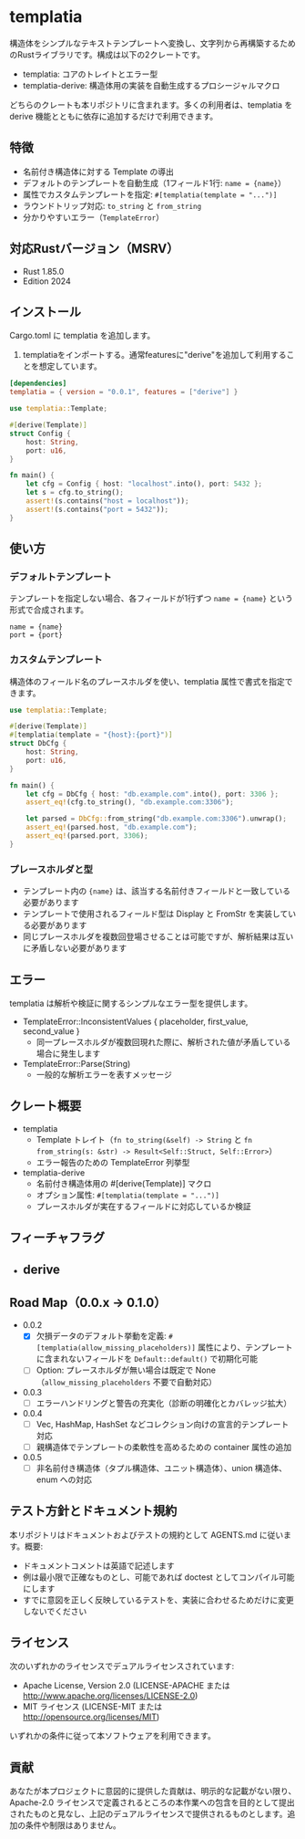 # templatia

構造体をシンプルなテキストテンプレートへ変換し、文字列から再構築するためのRustライブラリです。構成は以下の2クレートです。

- templatia: コアのトレイトとエラー型
- templatia-derive: 構造体用の実装を自動生成するプロシージャルマクロ

どちらのクレートも本リポジトリに含まれます。多くの利用者は、templatia を derive 機能とともに依存に追加するだけで利用できます。

## 特徴
- 名前付き構造体に対する Template の導出
- デフォルトのテンプレートを自動生成（1フィールド1行: `name = {name}`）
- 属性でカスタムテンプレートを指定: `#[templatia(template = "...")]`
- ラウンドトリップ対応: `to_string` と `from_string`
- 分かりやすいエラー（`TemplateError`）

## 対応Rustバージョン（MSRV）
- Rust 1.85.0
- Edition 2024

## インストール
Cargo.toml に templatia を追加します。

1) templatiaをインポートする。通常featuresに"derive"を追加して利用することを想定しています。
```toml
[dependencies]
templatia = { version = "0.0.1", features = ["derive"] }
```

```rust
use templatia::Template; 

#[derive(Template)]
struct Config {
    host: String,
    port: u16,
}

fn main() {
    let cfg = Config { host: "localhost".into(), port: 5432 };
    let s = cfg.to_string();
    assert!(s.contains("host = localhost"));
    assert!(s.contains("port = 5432"));
}
```

## 使い方
### デフォルトテンプレート
テンプレートを指定しない場合、各フィールドが1行ずつ `name = {name}` という形式で合成されます。

```text
name = {name}
port = {port}
```

### カスタムテンプレート
構造体のフィールド名のプレースホルダを使い、templatia 属性で書式を指定できます。
```rust
use templatia::Template;

#[derive(Template)]
#[templatia(template = "{host}:{port}")]
struct DbCfg {
    host: String,
    port: u16,
}

fn main() {
    let cfg = DbCfg { host: "db.example.com".into(), port: 3306 };
    assert_eq!(cfg.to_string(), "db.example.com:3306");

    let parsed = DbCfg::from_string("db.example.com:3306").unwrap();
    assert_eq!(parsed.host, "db.example.com");
    assert_eq!(parsed.port, 3306);
}
```

### プレースホルダと型
- テンプレート内の `{name}` は、該当する名前付きフィールドと一致している必要があります
- テンプレートで使用されるフィールド型は Display と FromStr を実装している必要があります
- 同じプレースホルダを複数回登場させることは可能ですが、解析結果は互いに矛盾しない必要があります

## エラー
templatia は解析や検証に関するシンプルなエラー型を提供します。

- TemplateError::InconsistentValues { placeholder, first_value, second_value }
  - 同一プレースホルダが複数回現れた際に、解析された値が矛盾している場合に発生します
- TemplateError::Parse(String)
  - 一般的な解析エラーを表すメッセージ

## クレート概要
- templatia
  - Template トレイト（`fn to_string(&self) -> String` と `fn from_string(s: &str) -> Result<Self::Struct, Self::Error>`）
  - エラー報告のための TemplateError 列挙型
- templatia-derive
  - 名前付き構造体用の #[derive(Template)] マクロ
  - オプション属性: `#[templatia(template = "...")]`
  - プレースホルダが実在するフィールドに対応しているか検証

## フィーチャフラグ
- derive
  - 

## Road Map（0.0.x → 0.1.0）
- 0.0.2
  - [x] 欠損データのデフォルト挙動を定義: `#[templatia(allow_missing_placeholders)]` 属性により、テンプレートに含まれないフィールドを `Default::default()` で初期化可能
  - [ ] Option<T>: プレースホルダが無い場合は既定で None（`allow_missing_placeholders` 不要で自動対応）
- 0.0.3
  - [ ] エラーハンドリングと警告の充実化（診断の明確化とカバレッジ拡大）
- 0.0.4
  - [ ] Vec, HashMap, HashSet などコレクション向けの宣言的テンプレート対応
  - [ ] 親構造体でテンプレートの柔軟性を高めるための container 属性の追加
- 0.0.5
  - [ ] 非名前付き構造体（タプル構造体、ユニット構造体）、union 構造体、enum への対応

## テスト方針とドキュメント規約
本リポジトリはドキュメントおよびテストの規約として AGENTS.md に従います。概要:
- ドキュメントコメントは英語で記述します
- 例は最小限で正確なものとし、可能であれば doctest としてコンパイル可能にします
- すでに意図を正しく反映しているテストを、実装に合わせるためだけに変更しないでください

## ライセンス
次のいずれかのライセンスでデュアルライセンスされています:
- Apache License, Version 2.0 (LICENSE-APACHE または http://www.apache.org/licenses/LICENSE-2.0)
- MIT ライセンス (LICENSE-MIT または http://opensource.org/licenses/MIT)

いずれかの条件に従って本ソフトウェアを利用できます。

## 貢献
あなたが本プロジェクトに意図的に提供した貢献は、明示的な記載がない限り、Apache-2.0 ライセンスで定義されるところの本作業への包含を目的として提出されたものと見なし、上記のデュアルライセンスで提供されるものとします。追加の条件や制限はありません。